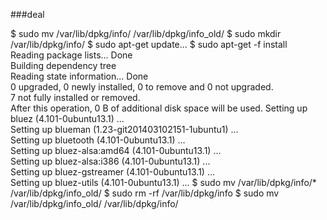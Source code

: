 ###deal

$ sudo mv /var/lib/dpkg/info/ /var/lib/dpkg/info_old/
$ sudo mkdir /var/lib/dpkg/info/
$ sudo apt-get update...
$ sudo apt-get -f install    
Reading package lists... Done    
Building dependency tree    
Reading state information... Done    
0 upgraded, 0 newly installed, 0 to remove and 0 not upgraded.    
7 not fully installed or removed.    
After this operation, 0 B of additional disk space will be used.    Setting up bluez (4.101-0ubuntu13.1) ...    
Setting up blueman (1.23-git201403102151-1ubuntu1) ...    
Setting up bluetooth (4.101-0ubuntu13.1) ...    
Setting up bluez-alsa:amd64 (4.101-0ubuntu13.1) ...    
Setting up bluez-alsa:i386 (4.101-0ubuntu13.1) ...    
Setting up bluez-gstreamer (4.101-0ubuntu13.1) ...    
Setting up bluez-utils (4.101-0ubuntu13.1) ...
$ sudo mv /var/lib/dpkg/info/* /var/lib/dpkg/info_old/
$ sudo rm -rf /var/lib/dpkg/info
$ sudo mv /var/lib/dpkg/info_old/ /var/lib/dpkg/info/
